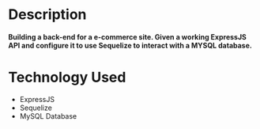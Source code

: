 # Description
#### Building a back-end for a e-commerce site. Given a working ExpressJS API and configure it to use Sequelize to interact with a MYSQL database.

# Technology Used
- ExpressJS
- Sequelize
- MySQL Database
